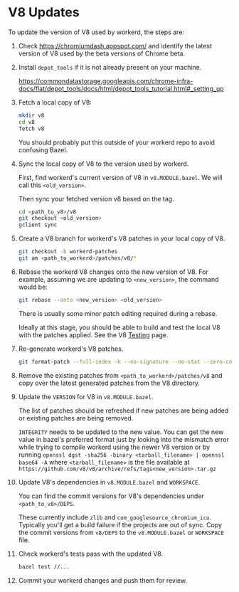 # V8 Updates

To update the version of V8 used by workerd, the steps are:

1. Check <https://chromiumdash.appspot.com/> and identify the latest version of V8 used by the beta versions of Chrome beta.

2. Install `depot_tools` if it is not already present on your machine.

   <https://commondatastorage.googleapis.com/chrome-infra-docs/flat/depot_tools/docs/html/depot_tools_tutorial.html#_setting_up>

3. Fetch a local copy of V8:

   ```sh
   mkdir v8
   cd v8
   fetch v8
   ```

   You should probably put this outside of your workerd repo to avoid confusing Bazel.

4. Sync the local copy of V8 to the version used by workerd.

   First, find workerd's current version of V8 in `v8.MODULE.bazel`. We will call this `<old_version>`.

   Then sync your fetched version v8 based on the tag.

   ```sh
   cd <path_to_v8>/v8
   git checkout <old_version>
   gclient sync
   ```

5. Create a V8 branch for workerd's V8 patches in your local copy of V8.

   ```sh
   git checkout -b workerd-patches
   git am <path_to_workerd>/patches/v8/*
   ```

6. Rebase the workerd V8 changes onto the new version of V8. For example, assuming
   we are updating to `<new_version>`, the command would be:

   ```sh
   git rebase --onto <new_version> <old_version>
   ```

   There is usually some minor patch editing required during a rebase.

   Ideally at this stage, you should be able to build and test the local V8 with the
   patches applied. See the V8 [Testing](https://v8.dev/docs/test) page.

7. Re-generate workerd's V8 patches.

   ```sh
   git format-patch --full-index -k --no-signature --no-stat --zero-commit <new_version>
   ```

8. Remove the existing patches from `<path_to_workerd>/patches/v8` and copy over the latest generated patches
from the V8 directory.

9. Update the `VERSION` for V8 in `v8.MODULE.bazel`.

    The list of patches should be refreshed if new patches are being added or existing
    patches are being removed.

    `INTEGRITY` needs to be updated to the new value. You can get the new value in
    bazel's preferred format just by looking into the mismatch error while trying to compile
    workerd using the newer V8 version or by running
    `openssl dgst -sha256 -binary <tarball_filename> | openssl base64 -A`
    where `<tarball_filename>` is the file available at
    `https://github.com/v8/v8/archive/refs/tags<new_version>.tar.gz`

10. Update V8's dependencies in `v8.MODULE.bazel` and `WORKSPACE`.

    You can find the commit versions for V8's dependencies under `<path_to_v8>/DEPS`.

    These currently include `zlib` and `com_googlesource_chromium_icu`.
    Typically you'll get a build failure if the projects are out of sync. Copy the
    commit versions from `v8/DEPS` to the `v8.MODULE.bazel` or `WORKSPACE` file.

11. Check workerd's tests pass with the updated V8.

     ```sh
     bazel test //...
     ```

12. Commit your workerd changes and push them for review.
